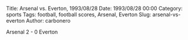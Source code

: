 Title: Arsenal vs. Everton, 1993/08/28
Date: 1993/08/28 00:00
Category: sports
Tags: football, football scores, Arsenal, Everton
Slug: arsenal-vs-everton
Author: carbonero


Arsenal 2 - 0 Everton

